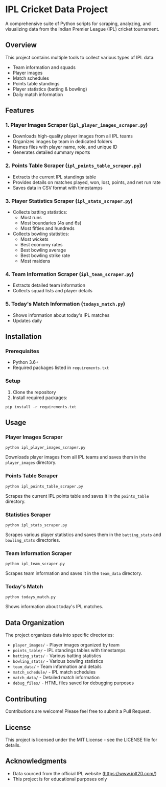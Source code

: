 # IPL Cricket Data Project

A comprehensive suite of Python scripts for scraping, analyzing, and visualizing data from the Indian Premier League (IPL) cricket tournament.

## Overview

This project contains multiple tools to collect various types of IPL data:
- Team information and squads
- Player images
- Match schedules
- Points table standings
- Player statistics (batting & bowling)
- Daily match information

## Features

### 1. Player Images Scraper (`ipl_player_images_scraper.py`)
- Downloads high-quality player images from all IPL teams
- Organizes images by team in dedicated folders
- Names files with player name, role, and unique ID
- Generates detailed summary reports

### 2. Points Table Scraper (`ipl_points_table_scraper.py`)
- Extracts the current IPL standings table
- Provides details on matches played, won, lost, points, and net run rate
- Saves data in CSV format with timestamps

### 3. Player Statistics Scraper (`ipl_stats_scraper.py`)
- Collects batting statistics:
  - Most runs
  - Most boundaries (4s and 6s)
  - Most fifties and hundreds
- Collects bowling statistics:
  - Most wickets
  - Best economy rates
  - Best bowling average
  - Best bowling strike rate
  - Most maidens

### 4. Team Information Scraper (`ipl_team_scraper.py`)
- Extracts detailed team information
- Collects squad lists and player details

### 5. Today's Match Information (`todays_match.py`)
- Shows information about today's IPL matches
- Updates daily

## Installation

### Prerequisites
- Python 3.6+
- Required packages listed in `requirements.txt`

### Setup
1. Clone the repository
2. Install required packages:
```
pip install -r requirements.txt
```

## Usage

### Player Images Scraper
```
python ipl_player_images_scraper.py
```
Downloads player images from all IPL teams and saves them in the `player_images` directory.

### Points Table Scraper
```
python ipl_points_table_scraper.py
```
Scrapes the current IPL points table and saves it in the `points_table` directory.

### Statistics Scraper
```
python ipl_stats_scraper.py
```
Scrapes various player statistics and saves them in the `batting_stats` and `bowling_stats` directories.

### Team Information Scraper
```
python ipl_team_scraper.py
```
Scrapes team information and saves it in the `team_data` directory.

### Today's Match
```
python todays_match.py
```
Shows information about today's IPL matches.

## Data Organization

The project organizes data into specific directories:
- `player_images/` - Player images organized by team
- `points_table/` - IPL standings tables with timestamps
- `batting_stats/` - Various batting statistics
- `bowling_stats/` - Various bowling statistics
- `team_data/` - Team information and details
- `match_schedule/` - IPL match schedules
- `match_data/` - Detailed match information
- `debug_files/` - HTML files saved for debugging purposes

## Contributing

Contributions are welcome! Please feel free to submit a Pull Request.

## License

This project is licensed under the MIT License - see the LICENSE file for details.

## Acknowledgments

- Data sourced from the official IPL website (https://www.iplt20.com/)
- This project is for educational purposes only